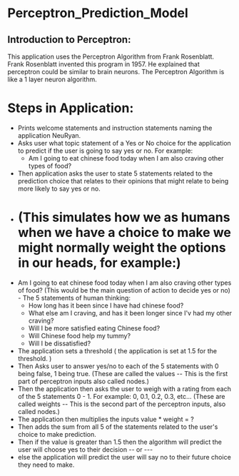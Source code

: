 # Perceptron_Prediction_Model
## Introduction to Perceptron:
This application uses the Perceptron Algorithm from Frank Rosenblatt. Frank Rosenblatt invented this program in 1957. He explained that perceptron could be similar to brain neurons. The Perceptron Algorithm is like a 1 layer neuron algorithm.

# Steps in Application:
 - Prints welcome statements and instruction statements naming the application NeuRyan.
 - Asks user what topic statement of a Yes or No choice for the application to predict if the user is going to say yes or no. For example:
   - Am I going to eat chinese food today when I am also craving other types of food?
 - Then application asks the user to state 5 statements related to the prediction choice that relates to their opinions that might relate to being more likely to say yes or no.
  - # (This simulates how we as humans when we have a choice to make we might normally weight the options in our heads, for example:)
   - Am I going to eat chinese food today when I am also craving other types of food? (This would be the main question of action to decide yes or no)
    - The 5 statements of human thinking:
     -  How long has it been since I have had chinese food?
     -  What else am I craving, and has it been longer since I'v had my other craving?
     -  Will I be more satisfied eating Chinese food?
     -  Will Chinese food help my tummy?
     -  Will I be dissatisfied?
  - The application sets a threshold ( the application is set at 1.5 for the threshold. )
  - Then Asks user to answer yes/no to each of the 5 statements with 0 being false, 1 being true. (These are called the values -- This is the first part of perceptron inputs also called nodes.)
  - Then the application then asks the user to weigh with a rating from each of the 5 statements 0 - 1. For example: 0, 0.1, 0.2, 0.3, etc... (These are called weights -- This is the second part of the perceptron inputs, also called nodes.)
  - The application then multiplies the inputs value * weight = ?
  - Then adds the sum from all 5 of the statements related to the user's choice to make prediction.
  - Then if the value is greater than 1.5 then the algorithm will predict the user will choose yes to their decision -- or ---
  - else the application will predict the user will say no to their future choice they need to make.
